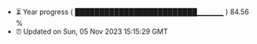- ⏳ Year progress { █████████████████████████▁▁▁▁▁ } 84.56 %
- ⏰ Updated on Sun, 05 Nov 2023 15:15:29 GMT

